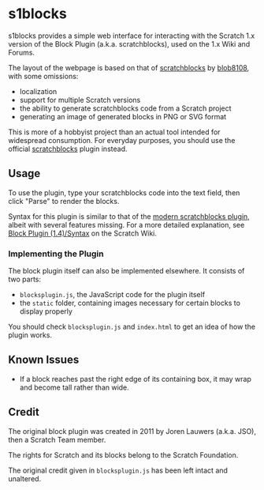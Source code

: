 # s1blocks
s1blocks provides a simple web interface for interacting with the Scratch 1.x version of the Block Plugin (a.k.a. scratchblocks), used on the 1.x Wiki and Forums.

The layout of the webpage is based on that of [scratchblocks](https://scratchblocks.github.io) by [blob8108](https://blob.codes), with some omissions:

* localization
* support for multiple Scratch versions
* the ability to generate scratchblocks code from a Scratch project
* generating an image of generated blocks in PNG or SVG format

This is more of a hobbyist project than an actual tool intended for widespread consumption. For everyday purposes, you should use the official [scratchblocks](https://scratchblocks.github.io) plugin instead.

## Usage
To use the plugin, type your scratchblocks code into the text field, then click "Parse" to render the blocks.

Syntax for this plugin is similar to that of the [modern scratchblocks plugin](https://github.com/scratchblocks/scratchblocks), albeit with several features missing. For a more detailed explanation, see [Block Plugin (1.4)/Syntax](https://en.scratch-wiki.info/wiki/Block_Plugin_(1.4)/Syntax) on the Scratch Wiki.

### Implementing the Plugin

The block plugin itself can also be implemented elsewhere. It consists of two parts:

* `blocksplugin.js`, the JavaScript code for the plugin itself
* the `static` folder, containing images necessary for certain blocks to display properly

You should check `blocksplugin.js` and `index.html` to get an idea of how the plugin works.

## Known Issues
* If a block reaches past the right edge of its containing box, it may wrap and become tall rather than wide.

## Credit
The original block plugin was created in 2011 by Joren Lauwers (a.k.a. JSO), then a Scratch Team member.

The rights for Scratch and its blocks belong to the Scratch Foundation.

The original credit given in `blocksplugin.js` has been left intact and unaltered.